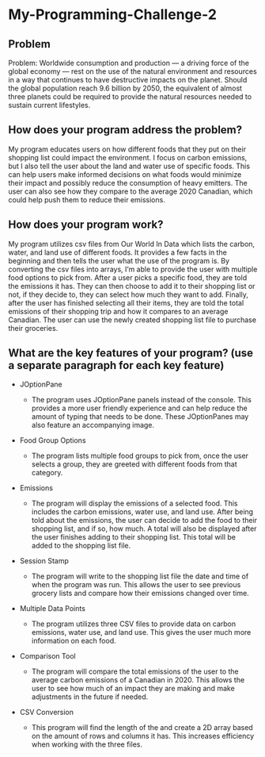# My-Programming-Challenge-2
## Problem
Problem: Worldwide consumption and production — a driving force of the global economy — rest on the use of the natural environment and resources in a way that continues to have destructive impacts on the planet. Should the global population reach 9.6 billion by 2050, the equivalent of almost three planets could be required to provide the natural resources needed to sustain current lifestyles.

## How does your program address the problem?
My program educates users on how different foods that they put on their shopping list could impact the environment. I focus on carbon emissions, but I also tell the user about the land and water use of specific foods. This can help users make informed decisions on what foods would minimize their impact and possibly reduce the consumption of heavy emitters. The user can also see how they compare to the average 2020 Canadian, which could help push them to reduce their emissions.

## How does your program work?
My program utilizes csv files from Our World In Data which lists the carbon, water, and land use of different foods. It provides a few facts in the beginning and then tells the user what the use of the program is. By converting the csv files into arrays, I’m able to provide the user with multiple food options to pick from. After a user picks a specific food, they are told the emissions it has. They can then choose to add it to their shopping list or not, if they decide to, they can select how much they want to add. Finally, after the user has finished selecting all their items, they are told the total emissions of their shopping trip and how it compares to an average Canadian. The user can use the newly created shopping list file to purchase their groceries.

## What are the key features of your program? (use a separate paragraph for each key feature)
- JOptionPane
  - The program uses JOptionPane panels instead of the console. This provides a more user friendly experience and can help reduce the amount of typing that needs to be done. These JOptionPanes may also feature an accompanying image.

- Food Group Options
  - The program lists multiple food groups to pick from, once the user selects a group, they are greeted with different foods from that category.

- Emissions
  - The program will display the emissions of a selected food. This includes the carbon emissions, water use, and land use. After being told about the emissions, the user can decide to add the food to their shopping list, and if so, how much. A total will also be displayed after the user finishes adding to their shopping list. This total will be added to the shopping list file.

- Session Stamp
  - The program will write to the shopping list file the date and time of when the program was run. This allows the user to see previous grocery lists and compare how their emissions changed over time.

- Multiple Data Points
  - The program utilizes three CSV files to provide data on carbon emissions, water use, and land use. This gives the user much more information on each food.

- Comparison Tool
  - The program will compare the total emissions of the user to the average carbon emissions of a Canadian in 2020. This allows the user to see how much of an impact they are making and make adjustments in the future if needed.

- CSV Conversion
  - This program will find the length of the and create a 2D array based on the amount of rows and columns it has. This increases efficiency when working with the three files.
